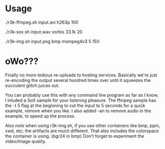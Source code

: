 # Usage
./r3k-ffmpeg.sh input.avi h263p 100

./r3k-sox.sh input.wav vorbis 33.1k 20

./r3k-img.sh input.png bmp msmpeg4v3 5 150

# oWo???
Finally no more tedious re-uploads to hosting services.
Basically we're just re-encoding the output several hundred times over until it squeezes the succulent glitch juices out.

You can probably use this with any command line program as far as I know, I inluded a SoX sample for your listening pleasure.
The ffmpeg sample has the -t 5 flag at the beginning to cut the input to 5 seconds for a quick example, remove when you like. I also added -an to remove audio in the example, to speed up the process.
 
Also note when using r3k-img.sh, if you use other containers like bmp, ppm, xwd, etc; the artifacts are much different. That also includes the colorspace the container is using. (bgr24 in bmp)
Don't forget to experiment the video/image quality.
